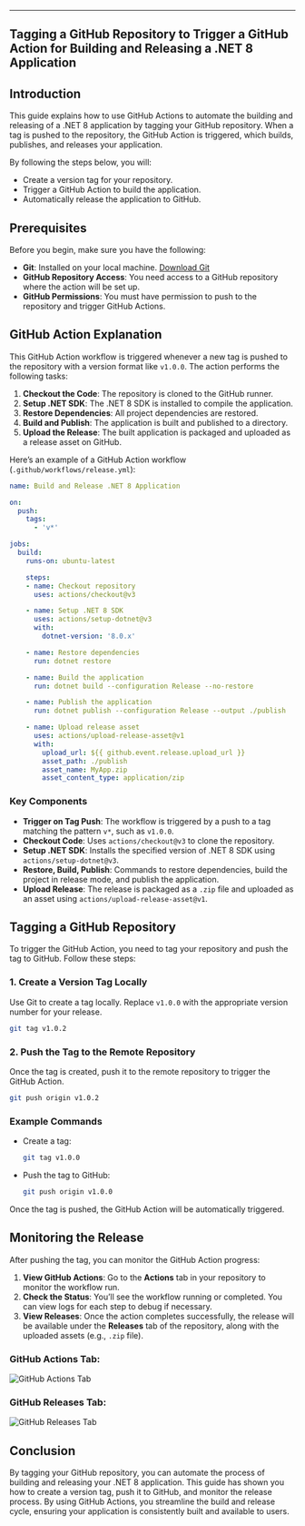 
---

## Tagging a GitHub Repository to Trigger a GitHub Action for Building and Releasing a .NET 8 Application

## Introduction

This guide explains how to use GitHub Actions to automate the building and releasing of a .NET 8 application by tagging your GitHub repository. When a tag is pushed to the repository, the GitHub Action is triggered, which builds, publishes, and releases your application.

By following the steps below, you will:
- Create a version tag for your repository.
- Trigger a GitHub Action to build the application.
- Automatically release the application to GitHub.

## Prerequisites

Before you begin, make sure you have the following:

- **Git**: Installed on your local machine. [Download Git](https://git-scm.com/downloads)
- **GitHub Repository Access**: You need access to a GitHub repository where the action will be set up.
- **GitHub Permissions**: You must have permission to push to the repository and trigger GitHub Actions.

## GitHub Action Explanation

This GitHub Action workflow is triggered whenever a new tag is pushed to the repository with a version format like `v1.0.0`. The action performs the following tasks:

1. **Checkout the Code**: The repository is cloned to the GitHub runner.
2. **Setup .NET SDK**: The .NET 8 SDK is installed to compile the application.
3. **Restore Dependencies**: All project dependencies are restored.
4. **Build and Publish**: The application is built and published to a directory.
5. **Upload the Release**: The built application is packaged and uploaded as a release asset on GitHub.

Here’s an example of a GitHub Action workflow (`.github/workflows/release.yml`):

```yaml
name: Build and Release .NET 8 Application

on:
  push:
    tags:
      - 'v*'

jobs:
  build:
    runs-on: ubuntu-latest

    steps:
    - name: Checkout repository
      uses: actions/checkout@v3

    - name: Setup .NET 8 SDK
      uses: actions/setup-dotnet@v3
      with:
        dotnet-version: '8.0.x'

    - name: Restore dependencies
      run: dotnet restore

    - name: Build the application
      run: dotnet build --configuration Release --no-restore

    - name: Publish the application
      run: dotnet publish --configuration Release --output ./publish

    - name: Upload release asset
      uses: actions/upload-release-asset@v1
      with:
        upload_url: ${{ github.event.release.upload_url }}
        asset_path: ./publish
        asset_name: MyApp.zip
        asset_content_type: application/zip
```

### Key Components

- **Trigger on Tag Push**: The workflow is triggered by a push to a tag matching the pattern `v*`, such as `v1.0.0`.
- **Checkout Code**: Uses `actions/checkout@v3` to clone the repository.
- **Setup .NET SDK**: Installs the specified version of .NET 8 SDK using `actions/setup-dotnet@v3`.
- **Restore, Build, Publish**: Commands to restore dependencies, build the project in release mode, and publish the application.
- **Upload Release**: The release is packaged as a `.zip` file and uploaded as an asset using `actions/upload-release-asset@v1`.

## Tagging a GitHub Repository

To trigger the GitHub Action, you need to tag your repository and push the tag to GitHub. Follow these steps:

### 1. Create a Version Tag Locally

Use Git to create a tag locally. Replace `v1.0.0` with the appropriate version number for your release.

```bash
git tag v1.0.2
```

### 2. Push the Tag to the Remote Repository

Once the tag is created, push it to the remote repository to trigger the GitHub Action.

```bash
git push origin v1.0.2
```

### Example Commands

- Create a tag:
  ```bash
  git tag v1.0.0
  ```
  
- Push the tag to GitHub:
  ```bash
  git push origin v1.0.0
  ```

Once the tag is pushed, the GitHub Action will be automatically triggered.

## Monitoring the Release

After pushing the tag, you can monitor the GitHub Action progress:

1. **View GitHub Actions**: Go to the **Actions** tab in your repository to monitor the workflow run.
2. **Check the Status**: You’ll see the workflow running or completed. You can view logs for each step to debug if necessary.
3. **View Releases**: Once the action completes successfully, the release will be available under the **Releases** tab of the repository, along with the uploaded assets (e.g., `.zip` file).

### GitHub Actions Tab:
![GitHub Actions Tab](https://example.com/github-actions-image)

### GitHub Releases Tab:
![GitHub Releases Tab](https://example.com/github-releases-image)

## Conclusion

By tagging your GitHub repository, you can automate the process of building and releasing your .NET 8 application. This guide has shown you how to create a version tag, push it to GitHub, and monitor the release process. By using GitHub Actions, you streamline the build and release cycle, ensuring your application is consistently built and available to users.